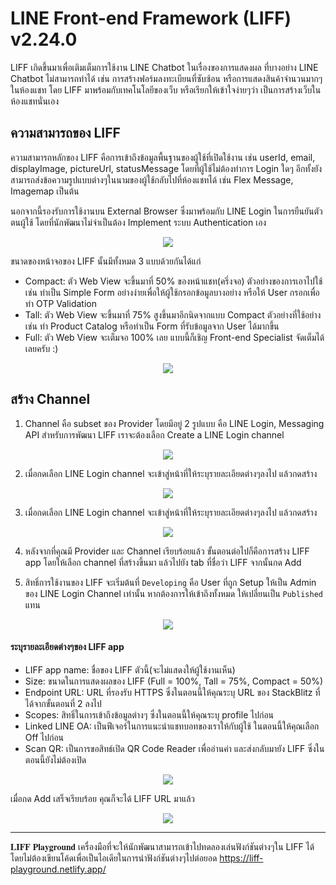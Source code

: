 # LINE Front-end Framework (LIFF) v2.24.0 

LIFF เกิดขึ้นมาเพื่อเติมเต็มการใช้งาน LINE Chatbot ในเรื่องของการแสดงผล ที่บางอย่าง LINE Chatbot ไม่สามารถทำได้ เช่น การสร้างฟอร์มลงทะเบียนที่ซับซ้อน หรือการแสดงสินค้าจำนวนมากๆในห้องแชท โดย LIFF มาพร้อมกับเทคโนโลยีของเว็บ หรือเรียกให้เข้าใจง่ายๆว่า เป็นการสร้างเว็บในห้องแชทนั่นเอง

## ความสามารถของ LIFF
ความสามารถหลักของ LIFF คือการเข้าถึงข้อมูลพื้นฐานของผู้ใช้ที่เปิดใช้งาน เช่น userId, email, displayImage, pictureUrl, statusMessage โดยที่ผู้ใช้ไม่ต้องทำการ Login ใดๆ อีกทั้งยังสามารถส่งข้อความรูปแบบต่างๆในนามของผู้ใช้กลับไปที่ห้องแชทได้ เช่น Flex Message, Imagemap เป็นต้น

นอกจากนี้รองรับการใช้งานบน External Browser ซึ่งมาพร้อมกับ LINE Login ในการยืนยันตัวตนผู้ใช้ โดยที่นักพัฒนาไม่จำเป็นต้อง Implement ระบบ Authentication เอง


<p align="center" width="100%">
    <img  src="https://miro.medium.com/v2/resize:fit:1400/format:webp/1*hFcj_ORapHX_H6YMQW7WCg.png
    "> 
</p>

ขนาดของหน้าจอของ LIFF นั้นมีทั้งหมด 3 แบบด้วยกันได้แก่

- Compact: ตัว Web View จะขึ้นมาที่ 50% ของหน้าแชท(ครึ่งจอ) ตัวอย่างของการเอาไปใช้เช่น ทำเป็น Simple Form อย่างง่ายเพื่อให้ผู้ใช้กรอกข้อมูลบางอย่าง หรือให้ User กรอกเพื่อทำ OTP Validation
- Tall: ตัว Web View จะขึ้นมาที่ 75% สูงขึ้นมาอีกนิดจากแบบ Compact ตัวอย่างที่ใช้อย่างเช่น ทำ Product Catalog หรือทำเป็น Form ที่รับข้อมูลจาก User ได้มากขึ้น
- Full: ตัว Web View จะเต็มจอ 100% เลย แบบนี้ก็เชิญ Front-end Specialist จัดเต็มได้เลยครับ :)


<p align="center" width="100%">
    <img  src="https://miro.medium.com/v2/resize:fit:1400/format:webp/1*4mQvaz0F2KnPQ2AAINBdXQ.png
    "> 
</p>


## สร้าง Channel
1. Channel คือ subset ของ Provider โดยมีอยู่ 2 รูปแบบ คือ LINE Login, Messaging API 
สำหรับการพัฒนา LIFF เราจะต้องเลือก Create a LINE Login channel

<p align="center" width="100%">
    <img  src="https://bucket.ex10.tech/images/da5635fe-68c1-11ef-ab4d-0242ac12000e/originalContentUrl.png
    "> 
</p>

2. เมื่อกดเลือก LINE Login channel จะเข้าสู่หน้าที่ให้ระบุรายละเอียดต่างๆลงไป แล้วกดสร้าง

<p align="center" width="100%">
    <img  src="https://bucket.ex10.tech/images/f4f9fe92-68c1-11ef-ab4d-0242ac12000e/originalContentUrl.png"> 
</p>

3. เมื่อกดเลือก LINE Login channel จะเข้าสู่หน้าที่ให้ระบุรายละเอียดต่างๆลงไป แล้วกดสร้าง

<p align="center" width="100%">
    <img  src="https://bucket.ex10.tech/images/93188327-68c2-11ef-ab4d-0242ac12000e/originalContentUrl.png"> 
</p>

4. หลังจากที่คุณมี Provider และ Channel เรียบร้อยแล้ว ขั้นตอนต่อไปก็คือการสร้าง LIFF app โดยให้เลือก channel ที่สร้างขึ้นมา แล้วไปยัง tab ที่ชื่อว่า LIFF จากนั้นกด Add


5. สิทธิ์การใช้งานของ LIFF จะเริ่มต้นที่ `Developing` คือ User ที่ถูก Setup ให้เป็น Admin ของ LINE Login Channel เท่านั้น หากต้องการให้เข้าถึงทั้งหมด ให้เปลี่ยนเป็น `Published` แทน
<p align="center" width="100%">
    <img  src="https://bucket.ex10.tech/images/73027009-68c2-11ef-ab4d-0242ac12000e/originalContentUrl.png"> 
</p>

#### ระบุรายละเอียดต่างๆของ LIFF app
- LIFF app name: ชื่อของ LIFF ตัวนี้(จะไม่แสดงให้ผู้ใช้งานเห็น)
- Size: ขนาดในการแสดงผลของ LIFF (Full = 100%, Tall = 75%, Compact = 50%)
- Endpoint URL: URL ที่รองรับ HTTPS ซึ่งในตอนนี้ให้คุณระบุ URL ของ StackBlitz ที่ได้จากขั้นตอนที่ 2 ลงไป
- Scopes: สิทธิ์ในการเข้าถึงข้อมูลต่างๆ ซึ่งในตอนนี้ให้คุณระบุ profile ไปก่อน
- Linked LINE OA: เป็นฟีเจอร์ในการแนะนำแชทบอทของเราให้กับผู้ใช้ ในตอนนี้ให้คุณเลือก Off ไปก่อน
- Scan QR: เป็นการขอสิทธ์เปิด QR Code Reader เพื่ออ่านค่า และส่งกลับมายัง LIFF ซึ่งในตอนนี้ยังไม่ต้องเปิด
<p align="center" width="100%">
    <img  src="https://bucket.ex10.tech/images/d5798080-68c2-11ef-ab4d-0242ac12000e/originalContentUrl.png"> 
</p>

เมื่อกด Add เสร็จเรียบร้อย คุณก็จะได้ LIFF URL มาแล้ว
<p align="center" width="100%">
    <img  src="https://bucket.ex10.tech/images/47daca31-68c3-11ef-ab4d-0242ac12000e/originalContentUrl.png"> 
</p>


---

𝐋𝐈𝐅𝐅 𝐏𝐥𝐚𝐲𝐠𝐫𝐨𝐮𝐧𝐝 เครื่องมือที่จะให้นักพัฒนาสามารถเข้าไปทดลองเล่นฟังก์ชันต่างๆใน LIFF ได้โดยไม่ต้องเขียนโค้ดเพื่อเป็นไอเดียในการนำฟังก์ชันต่างๆไปต่อยอด 
https://liff-playground.netlify.app/